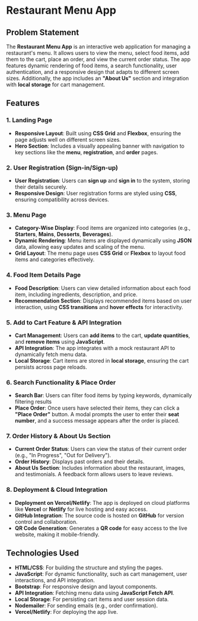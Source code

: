 # Restaurant Menu App

## Problem Statement
The **Restaurant Menu App** is an interactive web application for managing a restaurant's menu. It allows users to view the menu, select food items, add them to the cart, place an order, and view the current order status. The app features dynamic rendering of food items, a search functionality, user authentication, and a responsive design that adapts to different screen sizes. Additionally, the app includes an **"About Us"** section and integration with **local storage** for cart management.

## Features

### 1. **Landing Page**
- **Responsive Layout**: Built using **CSS Grid** and **Flexbox**, ensuring the page adjusts well on different screen sizes.
- **Hero Section**: Includes a visually appealing banner with navigation to key sections like the **menu**, **registration**, and **order** pages.

### 2. **User Registration (Sign-in/Sign-up)**
- **User Registration**: Users can **sign up** and **sign in** to the system, storing their details securely.
- **Responsive Design**: User registration forms are styled using **CSS**, ensuring compatibility across devices.

### 3. **Menu Page**
- **Category-Wise Display**: Food items are organized into categories (e.g., **Starters**, **Mains**, **Desserts**, **Beverages**).
- **Dynamic Rendering**: Menu items are displayed dynamically using **JSON** data, allowing easy updates and scaling of the menu.
- **Grid Layout**: The menu page uses **CSS Grid** or **Flexbox** to layout food items and categories effectively.

### 4. **Food Item Details Page**
- **Food Description**: Users can view detailed information about each food item, including ingredients, description, and price.
- **Recommendation Section**: Displays recommended items based on user interaction, using **CSS transitions** and **hover effects** for interactivity.

### 5. **Add to Cart Feature & API Integration**
- **Cart Management**: Users can **add items** to the cart, **update quantities**, and **remove items** using **JavaScript**.
- **API Integration**: The app integrates with a mock restaurant API to dynamically fetch menu data.
- **Local Storage**: Cart items are stored in **local storage**, ensuring the cart persists across page reloads.

### 6. **Search Functionality & Place Order**
- **Search Bar**: Users can filter food items by typing keywords, dynamically filtering results 
- **Place Order**: Once users have selected their items, they can click a **"Place Order"** button. A modal prompts the user to enter their **seat number**, and a success message appears after the order is placed.

### 7. **Order History & About Us Section**
- **Current Order Status**: Users can view the status of their current order (e.g., "In Progress", "Out for Delivery").
- **Order History**: Displays past orders and their details.
- **About Us Section**: Includes information about the restaurant, images, and testimonials. A feedback form allows users to leave reviews.

### 8. **Deployment & Cloud Integration**
- **Deployment on Vercel/Netlify**: The app is deployed on cloud platforms like **Vercel** or **Netlify** for live hosting and easy access.
- **GitHub Integration**: The source code is hosted on **GitHub** for version control and collaboration.
- **QR Code Generation**: Generates a **QR code** for easy access to the live website, making it mobile-friendly.

## Technologies Used
- **HTML/CSS**: For building the structure and styling the pages.
- **JavaScript**: For dynamic functionality, such as cart management, user interactions, and API integration.
- **Bootstrap**: For responsive design and layout components.
- **API Integration**: Fetching menu data using **JavaScript Fetch API**.
- **Local Storage**: For persisting cart items and user session data.
- **Nodemailer**: For sending emails (e.g., order confirmation).
- **Vercel/Netlify**: For deploying the app live.

